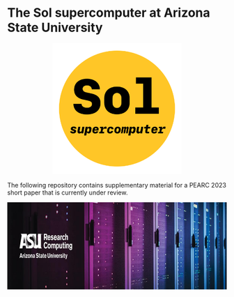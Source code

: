 The Sol supercomputer at Arizona State University
=================================================

<div float="center">
 <p align="center">
  <img 
    height=300 
    src="assets/sol-logo.png" 
    alt="Sol supercomputer logo" 
  >
 </p>
</div>

The following repository contains supplementary material for a PEARC
2023 short paper that is currently under review.  

<div float="center">
 <p align="center">
  <img 
    height=200 
    src="https://github.com/ASU-KE/rc-assets/raw/main/logos/ASURC_custom_gradient_banner.jpg" 
    alt="ASU Research Computing gradient banner logo" 
  >
 </p>
</div>
